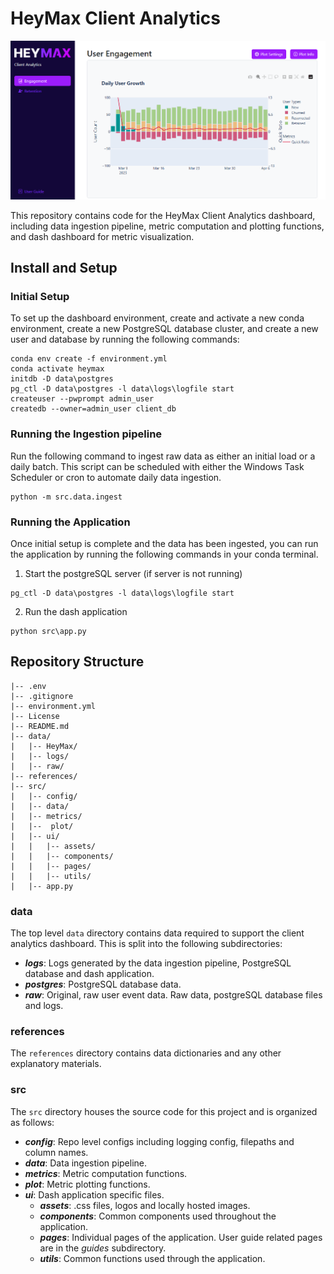 # HeyMax Client Analytics

![dashboard img](src/ui/assets/images/dashboard_overview.png)

This repository contains code for the HeyMax Client Analytics dashboard, including data ingestion pipeline, metric computation and plotting functions, and dash dashboard for metric visualization.

## Install and Setup
### Initial Setup
To set up the dashboard environment, create and activate a new conda environment, create a new PostgreSQL database
cluster, and create a new user and database by running the following commands:
```
conda env create -f environment.yml
conda activate heymax
initdb -D data\postgres
pg_ctl -D data\postgres -l data\logs\logfile start
createuser --pwprompt admin_user
createdb --owner=admin_user client_db
```

### Running the Ingestion pipeline
Run the following command to ingest raw data as either an initial load or a daily batch.
This script can be scheduled with either the Windows Task Scheduler or cron to automate daily data ingestion.
```
python -m src.data.ingest
```

### Running the Application
Once initial setup is complete and the data has been ingested, you can run the application by running the
following commands in your conda terminal.

1. Start the postgreSQL server (if server is not running)
```
pg_ctl -D data\postgres -l data\logs\logfile start
```
2. Run the dash application
```
python src\app.py
```

## Repository Structure
```
|-- .env
|-- .gitignore
|-- environment.yml
|-- License
|-- README.md
|-- data/
|   |-- HeyMax/
|   |-- logs/
|   |-- raw/
|-- references/
|-- src/
|   |-- config/
|   |-- data/
|   |-- metrics/
|   |--  plot/
|   |-- ui/
|   |   |-- assets/
|   |   |-- components/
|   |   |-- pages/
|   |   |-- utils/
|   |-- app.py
```

### data
The top level `data` directory contains data required to support the client analytics dashboard. This is split into the following subdirectories:
- ***logs***: Logs generated by the data ingestion pipeline, PostgreSQL database and dash application.
- ***postgres***: PostgreSQL database data.
- ***raw***: Original, raw user event data.
Raw data, postgreSQL database files and logs.

### references
The `references` directory contains data dictionaries and any other explanatory materials.

### src
The `src` directory houses the source code for this project and is organized as follows:

- ***config***: Repo level configs including logging config, filepaths and column names.
- ***data***: Data ingestion pipeline.
- ***metrics***: Metric computation functions.
- ***plot***: Metric plotting functions.
- ***ui***: Dash application specific files.
  - ***assets***: .css files, logos and locally hosted images.
  - ***components***: Common components used throughout the application.
  - ***pages***: Individual pages of the application. User guide related pages are in the *guides* subdirectory.
  - ***utils***: Common functions used through the application.
